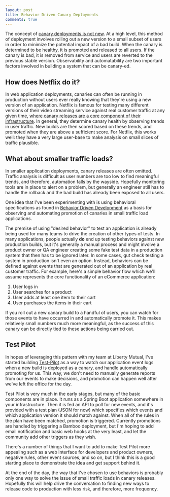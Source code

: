 ```yaml
---
layout: post
title: Behavior Driven Canary Deployments
comments: true
---
```


The concept of [canary deployments is not new](https://martinfowler.com/bliki/CanaryRelease.html). At a high level, this method of deployment involves rolling out a new version to a small subset of users in order to minimize the potential impact of a bad build. When the canary is determined to be healthy, it is promoted and released to all users. If the canary is bad, it is removed from service and users are reverted to the previous stable version. Observability and automatability are two important factors involved in building a system that can be canary-ed. 

## How does Netflix do it?

In web application deployments, canaries can often be running in production without users ever really knowing that they're using a new version of an application. Netflix is famous for testing many different versions of their video streaming service against real customer traffic at any given time, [where canary releases are a core component of their infrastructure](https://www.infoq.com/presentations/canary-analysis-deployment-pattern). In general, they determine canary health by observing trends in user traffic. New builds are then scored based on these trends, and promoted when they are above a sufficient score. For Netflix, this works well: they have a very large user-base to make analysis on small slices of traffic plausible.

## What about smaller traffic loads?

In smaller application deployments, canary releases are often omitted. Traffic analysis is difficult as user numbers are too low to find meaningful trends, and therefore, automation falls by the wayside. Hopefully monitoring tools are in place to alert on a problem, but generally an engineer still has to handle the rollback and the bad build has already been exposed to all users.

One idea that I've been experimenting with is using behavioral specifications as found in [Behavior Driven Development](https://en.wikipedia.org/wiki/Behavior-driven_development) as a basis for observing and automating promotion of canaries in small traffic load applications. 

The premise of using "desired behavior" to test an application is already being used for many teams to drive the creation of other types of tests. In many applications, people actually **do** end up testing behaviors against new production builds, but it's generally a manual process and might involve a product owner or QA engineer creating some fake test data in a production system that then has to be ignored later. In some cases, gut check testing a system in production isn't even an option. Instead, behaviors can be defined against events that are generated out of an application by real customer traffic. For example, here's a simple behavior flow which we'll assume represents the core functionality of an eCommerce application:

1. User logs in
2. User searches for a product
3. User adds at least one item to their cart
4. User purchases the items in their cart

If you roll out a new canary build to a handful of users, you can watch for those events to have occurred in and automatically promote it. This makes relatively small numbers much more meaningful, as the success of this canary can be directly tied to these actions being carried out.

## Test Pilot

In hopes of leveraging this pattern with my team at Liberty Mutual, I've started building [Test-Pilot](https://github.com/c1phr/test-pilot) as a way to watch our application event logs when a new build is deployed as a canary, and handle automatically promoting for us. This way, we don't need to manually generate reports from our events to make decisions, and promotion can happen well after we've left the office for the day. 

Test Pilot is very much in the early stages, but many of the basic components are in place. It runs as a Spring Boot application somewhere in your infrastructure. Then it is fed an API to poll for new events, and it's provided with a test plan (JSON for now) which specifies which events and which application version it should match against. When all of the rules in the plan have been matched, promotion is triggered. Currently promotions are handled by triggering a Bamboo deployment, but I'm hoping to add email notification and basic web hooks at the very least, and let the community add other triggers as they wish.

There's a number of things that I want to add to make Test Pilot more appealing such as a web interface for developers and product owners, negative rules, other event sources, and so on, but I think this is a good starting place to demonstrate the idea and get support behind it.

At the end of the day, the way that I've chosen to use behaviors is probably only one way to solve the issue of small traffic loads in canary releases. Hopefully this will help drive the conversation to finding new ways to release code to production with less risk, and therefore, more frequency.
